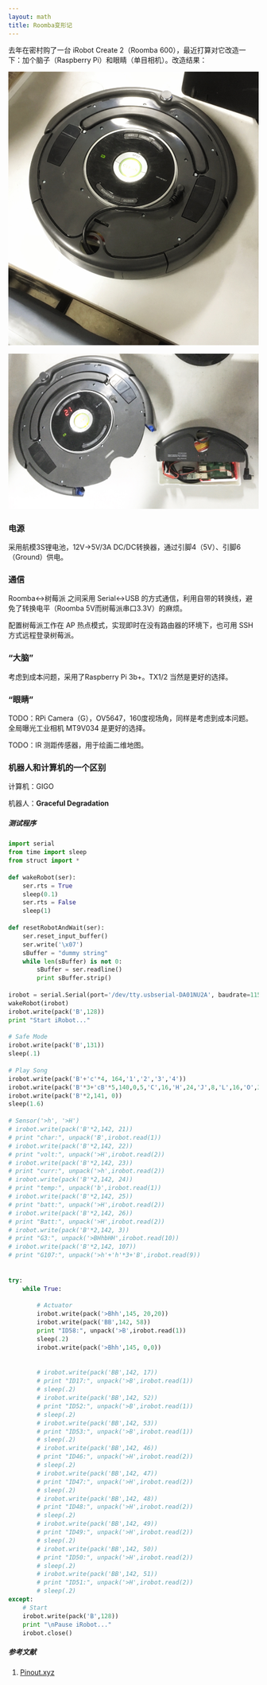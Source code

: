 ```yaml
---
layout: math
title: Roomba变形记
---
```


去年在密村购了一台 iRobot  Create 2（Roomba 600），最近打算对它改造一下：加个脑子（Raspberry Pi）和眼睛（单目相机）。改造结果：

![](/images/roomba00.jpeg)

![](/images/roomba01.jpeg)

### 电源

采用航模3S锂电池，12V$\to$5V/3A DC/DC转换器，通过引脚4（5V）、引脚6（Ground）供电。



### 通信

Roomba$\leftrightarrow$树莓派 之间采用 Serial$\leftrightarrow$USB 的方式通信，利用自带的转换线，避免了转换电平（Roomba 5V而树莓派串口3.3V）的麻烦。

配置树莓派工作在 AP 热点模式，实现即时在没有路由器的环境下，也可用 SSH 方式远程登录树莓派。



### “大脑”

考虑到成本问题，采用了Raspberry Pi 3b+。TX1/2 当然是更好的选择。



### “眼睛”

TODO：RPi Camera（G），OV5647，160度视场角，同样是考虑到成本问题。全局曝光工业相机 MT9V034 是更好的选择。

TODO：IR 测距传感器，用于绘画二维地图。



### 机器人和计算机的一个区别

计算机：GIGO

机器人：**Graceful Degradation**

##### 测试程序

```python
import serial
from time import sleep
from struct import *

def wakeRobot(ser):
    ser.rts = True
    sleep(0.1)
    ser.rts = False
    sleep(1)

def resetRobotAndWait(ser):
    ser.reset_input_buffer()
    ser.write('\x07')
    sBuffer = "dummy string"
    while len(sBuffer) is not 0:
        sBuffer = ser.readline()
        print sBuffer.strip()

irobot = serial.Serial(port='/dev/tty.usbserial-DA01NU2A', baudrate=115200, timeout = 3.0)
wakeRobot(irobot)
irobot.write(pack('B',128))
print "Start iRobot..."

# Safe Mode
irobot.write(pack('B',131))
sleep(.1)

# Play Song
irobot.write(pack('B'+'c'*4, 164,'1','2','3','4'))
irobot.write(pack('B'*3+'cB'*5,140,0,5,'C',16,'H',24,'J',8,'L',16,'O',32))
irobot.write(pack('B'*2,141, 0))
sleep(1.6)

# Sensor('>h', '>H')
# irobot.write(pack('B'*2,142, 21))
# print "char:", unpack('B',irobot.read(1))
# irobot.write(pack('B'*2,142, 22))
# print "volt:", unpack('>H',irobot.read(2))
# irobot.write(pack('B'*2,142, 23))
# print "curr:", unpack('>h',irobot.read(2))
# irobot.write(pack('B'*2,142, 24))
# print "temp:", unpack('b',irobot.read(1))
# irobot.write(pack('B'*2,142, 25))
# print "batt:", unpack('>H',irobot.read(2))
# irobot.write(pack('B'*2,142, 26))
# print "Batt:", unpack('>H',irobot.read(2))
# irobot.write(pack('B'*2,142, 3))
# print "G3:", unpack('>BHhbHH',irobot.read(10))
# irobot.write(pack('B'*2,142, 107))
# print "G107:", unpack('>h'+'h'*3+'B',irobot.read(9))


try:
    while True:

        # Actuator
        irobot.write(pack('>Bhh',145, 20,20))
        irobot.write(pack('BB',142, 58))
        print "ID58:", unpack('>B',irobot.read(1))
        sleep(.2)
        irobot.write(pack('>Bhh',145, 0,0))


        # irobot.write(pack('BB',142, 17))
        # print "ID17:", unpack('>B',irobot.read(1))
        # sleep(.2)         
        # irobot.write(pack('BB',142, 52))
        # print "ID52:", unpack('>B',irobot.read(1))
        # sleep(.2)        
        # irobot.write(pack('BB',142, 53))
        # print "ID53:", unpack('>B',irobot.read(1))
        # sleep(.2)
        # irobot.write(pack('BB',142, 46))
        # print "ID46:", unpack('>H',irobot.read(2))
        # sleep(.2)        
        # irobot.write(pack('BB',142, 47))
        # print "ID47:", unpack('>H',irobot.read(2))
        # sleep(.2)
        # irobot.write(pack('BB',142, 48))
        # print "ID48:", unpack('>H',irobot.read(2))
        # sleep(.2)
        # irobot.write(pack('BB',142, 49))
        # print "ID49:", unpack('>H',irobot.read(2))
        # sleep(.2)
        # irobot.write(pack('BB',142, 50))
        # print "ID50:", unpack('>H',irobot.read(2))
        # sleep(.2)
        # irobot.write(pack('BB',142, 51))
        # print "ID51:", unpack('>H',irobot.read(2))
        # sleep(.2)        
except:
    # Start
    irobot.write(pack('B',128))
    print "\nPause iRobot..."
    irobot.close()
```



##### 参考文献

1. [Pinout.xyz](https://pinout.xyz/pinout/ground)